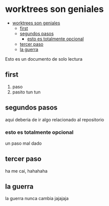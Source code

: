 # worktrees son geniales

<!--toc:start-->

- [worktrees son geniales](#worktrees-son-geniales)
  - [first](#first)
  - [segundos pasos](#segundos-pasos)
    - [esto es totalmente opcional](#esto-es-totalmente-opcional)
  - [tercer paso](#tercer-paso)
  - [la guerra](#la-guerra)
  <!--toc:end-->

Esto es un documento de solo lectura

## first

1. paso
2. pasito tun tun

## segundos pasos

aqui deberia de ir algo relacionado al repositorio

### esto es totalmente opcional

un paso mal dado

## tercer paso

ha me cai, hahahaha

## la guerra

la guerra nunca cambia
jajajaja
